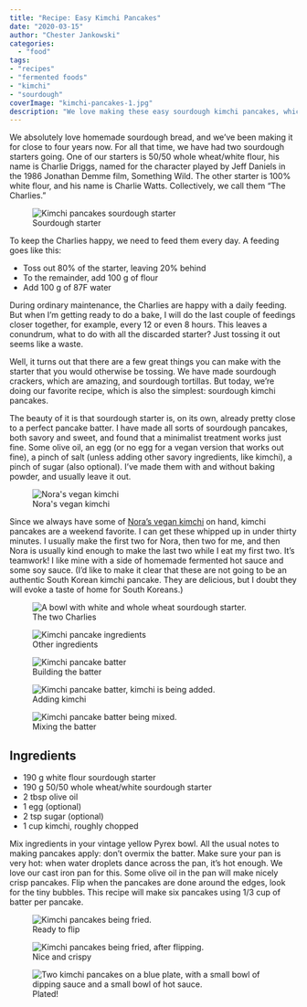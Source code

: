 ```yaml
---
title: "Recipe: Easy Kimchi Pancakes"
date: "2020-03-15"
author: "Chester Jankowski"
categories: 
  - "food"
tags: 
- "recipes"
- "fermented foods"
- "kimchi"
- "sourdough"
coverImage: "kimchi-pancakes-1.jpg"
description: "We love making these easy sourdough kimchi pancakes, which are a great use for sourdough starter that would be otherwise discarded."
---
```


We absolutely love homemade sourdough bread, and we’ve been making it for close to four years now. For all that time, we have had two sourdough starters going. One of our starters is 50/50 whole wheat/white flour, his name is Charlie Driggs, named for the character played by Jeff Daniels in the 1986 Jonathan Demme film, Something Wild. The other starter is 100% white flour, and his name is Charlie Watts. Collectively, we call them “The Charlies.”

<figure><img src="images/kimchi-pancakes-01.jpg" alt="Kimchi pancakes sourdough starter"><figcaption>Sourdough starter</figcaption></figure>

To keep the Charlies happy, we need to feed them every day. A feeding goes like this:

- Toss out 80% of the starter, leaving 20% behind
- To the remainder, add 100 g of flour
- Add 100 g of 87F water

During ordinary maintenance, the Charlies are happy with a daily feeding. But when I’m getting ready to do a bake, I will do the last couple of feedings closer together, for example, every 12 or even 8 hours. This leaves a conundrum, what to do with all the discarded starter? Just tossing it out seems like a waste.

Well, it turns out that there are a few great things you can make with the starter that you would otherwise be tossing. We have made sourdough crackers, which are amazing, and sourdough tortillas. But today, we’re doing our favorite recipe, which is also the simplest: sourdough kimchi pancakes.

The beauty of it is that sourdough starter is, on its own, already pretty close to a perfect pancake batter. I have made all sorts of sourdough pancakes, both savory and sweet, and found that a minimalist treatment works just fine. Some olive oil, an egg (or no egg for a vegan version that works out fine), a pinch of salt (unless adding other savory ingredients, like kimchi), a pinch of sugar (also optional). I’ve made them with and without baking powder, and usually leave it out.

<figure><img src="images/kimchi-pancakes-05.jpg" alt="Nora's vegan kimchi"><figcaption>Nora's vegan kimchi</figcaption></figure>

Since we always have some of [Nora’s vegan kimchi](https://www.culturednyc.com/whats-fermenting-easy-homemade-vegan-kimchi/) on hand, kimchi pancakes are a weekend favorite. I can get these whipped up in under thirty minutes. I usually make the first two for Nora, then two for me, and then Nora is usually kind enough to make the last two while I eat my first two. It’s teamwork! I like mine with a side of homemade fermented hot sauce and some soy sauce. (I’d like to make it clear that these are not going to be an authentic South Korean kimchi pancake. They are delicious, but I doubt they will evoke a taste of home for South Koreans.)

<div class="three-column">
<figure><img src="images/kimchi-pancakes-02.jpg" alt="A bowl with white and whole wheat sourdough starter."><figcaption>The two Charlies</figcaption></figure>
<figure><img src="images/kimchi-pancakes-03.jpg" alt="Kimchi pancake ingredients"><figcaption>Other ingredients</figcaption></figure>
<figure><img src="images/kimchi-pancakes-04.jpg" alt="Kimchi pancake batter"><figcaption>Building the batter</figcaption></figure>
</div>

<div class="two-column">
<figure><img src="images/kimchi-pancakes-06.jpg" alt="Kimchi pancake batter, kimchi is being added."><figcaption>Adding kimchi</figcaption></figure>
<figure><img src="images/kimchi-pancakes-07.jpg" alt="Kimchi pancake batter being mixed."><figcaption>Mixing the batter</figcaption></figure>
</div>

## Ingredients

- 190 g white flour sourdough starter
- 190 g 50/50 whole wheat/white sourdough starter
- 2 tbsp olive oil
- 1 egg (optional)
- 2 tsp sugar (optional)
- 1 cup kimchi, roughly chopped

Mix ingredients in your vintage yellow Pyrex bowl. All the usual notes to making pancakes apply: don’t overmix the batter. Make sure your pan is very hot: when water droplets dance across the pan, it’s hot enough. We love our cast iron pan for this. Some olive oil in the pan will make nicely crisp pancakes. Flip when the pancakes are done around the edges, look for the tiny bubbles. This recipe will make six pancakes using 1/3 cup of batter per pancake.

<div class="two-column">
<figure><img src="images/kimchi-pancakes-08.jpg" alt="Kimchi pancakes being fried."><figcaption>Ready to flip</figcaption></figure>
<figure><img src="images/kimchi-pancakes-09.jpg" alt="Kimchi pancakes being fried, after flipping."><figcaption>Nice and crispy</figcaption></figure>
</div>

<figure><img src="images/kimchi-pancakes-10.jpg" alt="Two kimchi pancakes on a blue plate, with a small bowl of dipping sauce and a small bowl of hot sauce."><figcaption></figcaption>Plated!</figure>
